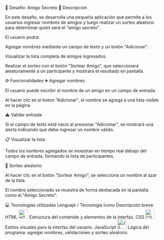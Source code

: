 🎁 Desafío: Amigo Secreto
📝 Descripción

En este desafío, se desarrolla una pequeña aplicación que permite a los usuarios ingresar nombres de amigos y luego realizar un sorteo aleatorio para determinar quién será el "amigo secreto".

El usuario podrá:

Agregar nombres mediante un campo de texto y un botón "Adicionar".

Visualizar la lista completa de amigos ingresados.

Realizar el sorteo con el botón "Sortear Amigo", que seleccionará aleatoriamente a un participante y mostrará el resultado en pantalla.

⚙️ Funcionalidades
➕ Agregar nombres

El usuario puede escribir el nombre de un amigo en un campo de entrada.

Al hacer clic en el botón "Adicionar", el nombre se agrega a una lista visible en la página.

⚠️ Validar entrada

Si el campo de texto está vacío al presionar "Adicionar", se mostrará una alerta indicando que debe ingresar un nombre válido.

📋 Visualizar la lista

Todos los nombres agregados se muestran en tiempo real debajo del campo de entrada, formando la lista de participantes.

🎲 Sorteo aleatorio

Al hacer clic en el botón "Sortear Amigo", se selecciona un nombre al azar de la lista.

El nombre seleccionado se muestra de forma destacada en la pantalla como el "Amigo Secreto".

💻 Tecnologías utilizadas
Lenguaje / Tecnología	Icono	Descripción breve
HTML	<img src="https://cdn.jsdelivr.net/gh/devicons/devicon/icons/html5/html5-original.svg" alt="HTML" width="30"/>	Estructura del contenido y elementos de la interfaz.
CSS	<img src="https://cdn.jsdelivr.net/gh/devicons/devicon/icons/css3/css3-original.svg" alt="CSS" width="30"/>	Estilos visuales para la interfaz del usuario.
JavaScript	<img src="https://cdn.jsdelivr.net/gh/devicons/devicon/icons/javascript/javascript-original.svg" alt="JS" width="30"/>	Lógica del programa: agregar nombres, validaciones y sorteo aleatorio.

